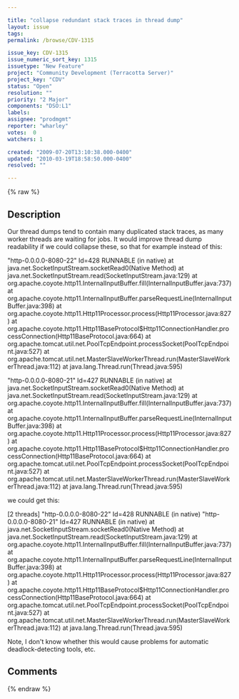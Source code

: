 ```yaml
---

title: "collapse redundant stack traces in thread dump"
layout: issue
tags: 
permalink: /browse/CDV-1315

issue_key: CDV-1315
issue_numeric_sort_key: 1315
issuetype: "New Feature"
project: "Community Development (Terracotta Server)"
project_key: "CDV"
status: "Open"
resolution: ""
priority: "2 Major"
components: "DSO:L1"
labels: 
assignee: "prodmgmt"
reporter: "wharley"
votes:  0
watchers: 1

created: "2009-07-20T13:10:38.000-0400"
updated: "2010-03-19T18:58:50.000-0400"
resolved: ""

---
```




{% raw %}



## Description

<div markdown="1" class="description">

Our thread dumps tend to contain many duplicated stack traces, as many worker threads are waiting for jobs.  It would improve thread dump readability if we could collapse these, so that for example instead of this:

"http-0.0.0.0-8080-22" Id=428 RUNNABLE (in native)
	at java.net.SocketInputStream.socketRead0(Native Method)
	at java.net.SocketInputStream.read(SocketInputStream.java:129)
	at org.apache.coyote.http11.InternalInputBuffer.fill(InternalInputBuffer.java:737)
	at org.apache.coyote.http11.InternalInputBuffer.parseRequestLine(InternalInputBuffer.java:398)
	at org.apache.coyote.http11.Http11Processor.process(Http11Processor.java:827)
	at org.apache.coyote.http11.Http11BaseProtocol$Http11ConnectionHandler.processConnection(Http11BaseProtocol.java:664)
	at org.apache.tomcat.util.net.PoolTcpEndpoint.processSocket(PoolTcpEndpoint.java:527)
	at org.apache.tomcat.util.net.MasterSlaveWorkerThread.run(MasterSlaveWorkerThread.java:112)
	at java.lang.Thread.run(Thread.java:595)

"http-0.0.0.0-8080-21" Id=427 RUNNABLE (in native)
	at java.net.SocketInputStream.socketRead0(Native Method)
	at java.net.SocketInputStream.read(SocketInputStream.java:129)
	at org.apache.coyote.http11.InternalInputBuffer.fill(InternalInputBuffer.java:737)
	at org.apache.coyote.http11.InternalInputBuffer.parseRequestLine(InternalInputBuffer.java:398)
	at org.apache.coyote.http11.Http11Processor.process(Http11Processor.java:827)
	at org.apache.coyote.http11.Http11BaseProtocol$Http11ConnectionHandler.processConnection(Http11BaseProtocol.java:664)
	at org.apache.tomcat.util.net.PoolTcpEndpoint.processSocket(PoolTcpEndpoint.java:527)
	at org.apache.tomcat.util.net.MasterSlaveWorkerThread.run(MasterSlaveWorkerThread.java:112)
	at java.lang.Thread.run(Thread.java:595)

we could get this:

[2 threads]
"http-0.0.0.0-8080-22" Id=428 RUNNABLE (in native)
"http-0.0.0.0-8080-21" Id=427 RUNNABLE (in native)
	at java.net.SocketInputStream.socketRead0(Native Method)
	at java.net.SocketInputStream.read(SocketInputStream.java:129)
	at org.apache.coyote.http11.InternalInputBuffer.fill(InternalInputBuffer.java:737)
	at org.apache.coyote.http11.InternalInputBuffer.parseRequestLine(InternalInputBuffer.java:398)
	at org.apache.coyote.http11.Http11Processor.process(Http11Processor.java:827)
	at org.apache.coyote.http11.Http11BaseProtocol$Http11ConnectionHandler.processConnection(Http11BaseProtocol.java:664)
	at org.apache.tomcat.util.net.PoolTcpEndpoint.processSocket(PoolTcpEndpoint.java:527)
	at org.apache.tomcat.util.net.MasterSlaveWorkerThread.run(MasterSlaveWorkerThread.java:112)
	at java.lang.Thread.run(Thread.java:595)

Note, I don't know whether this would cause problems for automatic deadlock-detecting tools, etc.


</div>

## Comments



{% endraw %}
